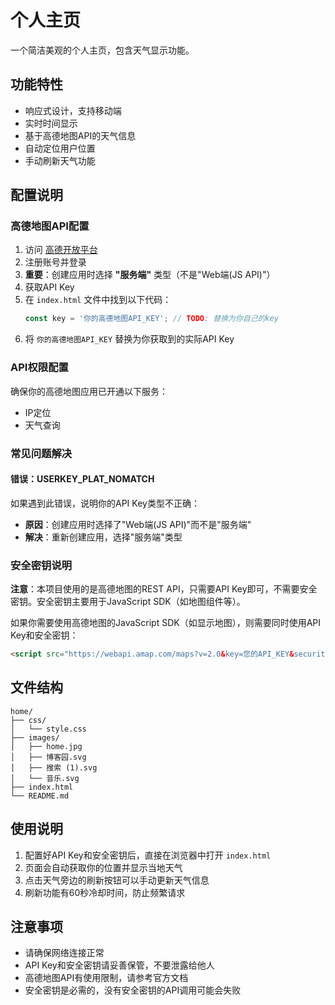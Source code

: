# 个人主页

一个简洁美观的个人主页，包含天气显示功能。

## 功能特性

- 响应式设计，支持移动端
- 实时时间显示
- 基于高德地图API的天气信息
- 自动定位用户位置
- 手动刷新天气功能

## 配置说明

### 高德地图API配置

1. 访问 [高德开放平台](https://lbs.amap.com/)
2. 注册账号并登录
3. **重要**：创建应用时选择 **"服务端"** 类型（不是"Web端(JS API)"）
4. 获取API Key
5. 在 `index.html` 文件中找到以下代码：
   ```javascript
   const key = '你的高德地图API_KEY'; // TODO: 替换为你自己的key
   ```
6. 将 `你的高德地图API_KEY` 替换为你获取到的实际API Key

### API权限配置

确保你的高德地图应用已开通以下服务：
- IP定位
- 天气查询

### 常见问题解决

#### 错误：USERKEY_PLAT_NOMATCH
如果遇到此错误，说明你的API Key类型不正确：
- **原因**：创建应用时选择了"Web端(JS API)"而不是"服务端"
- **解决**：重新创建应用，选择"服务端"类型

### 安全密钥说明

**注意**：本项目使用的是高德地图的REST API，只需要API Key即可，不需要安全密钥。安全密钥主要用于JavaScript SDK（如地图组件等）。

如果你需要使用高德地图的JavaScript SDK（如显示地图），则需要同时使用API Key和安全密钥：

```html
<script src="https://webapi.amap.com/maps?v=2.0&key=您的API_KEY&securityJsCode=您的安全密钥"></script>
```

## 文件结构

```
home/
├── css/
│   └── style.css
├── images/
│   ├── home.jpg
│   ├── 博客园.svg
│   ├── 搜索 (1).svg
│   └── 音乐.svg
├── index.html
└── README.md
```

## 使用说明

1. 配置好API Key和安全密钥后，直接在浏览器中打开 `index.html`
2. 页面会自动获取你的位置并显示当地天气
3. 点击天气旁边的刷新按钮可以手动更新天气信息
4. 刷新功能有60秒冷却时间，防止频繁请求

## 注意事项

- 请确保网络连接正常
- API Key和安全密钥请妥善保管，不要泄露给他人
- 高德地图API有使用限制，请参考官方文档
- 安全密钥是必需的，没有安全密钥的API调用可能会失败 